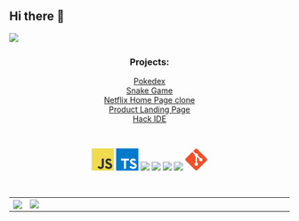 ## Hi there 👋

<img src="https://raw.githubusercontent.com/gabsschrodinger/gabsschrodinger/main/dev_json.svg">

<h3 align="center">Projects:</h3>
<p align="center">
    <a href="https://pokedex-gabsschrodinger.vercel.app/" target="_blank">Pokedex</a><br>
    <a href="https://snake-game-plum.vercel.app/" target="_blank">Snake Game</a><br>
    <a href="https://netflix-clone-steel-alpha.vercel.app/">Netflix Home Page clone</a><br>
    <a href="https://product-landing-page-pi.vercel.app/">Product Landing Page</a><br>
    <a href="https://hack-ide-kappa.vercel.app/">Hack IDE</a>
</p>

<br><p align="center">
    <code><img height="40" src="https://raw.githubusercontent.com/github/explore/80688e429a7d4ef2fca1e82350fe8e3517d3494d/topics/javascript/javascript.png"></code>
    <code><img height="40" src="https://raw.githubusercontent.com/github/explore/80688e429a7d4ef2fca1e82350fe8e3517d3494d/topics/typescript/typescript.png"></code>
    <code><img height="40" src="https://image.flaticon.com/icons/svg/226/226777.svg"></code>
    <code><img height="40" src="https://avatars0.githubusercontent.com/u/139426?s=200&v=4"></code>
    <code><img height="40" src="https://avatars0.githubusercontent.com/u/317776?s=200&v=4"></code>
    <code><img height="40" src="https://avatars1.githubusercontent.com/u/2918581?s=200&v=4"></code>
    <code><img height="40" src="https://raw.githubusercontent.com/devicons/devicon/2809b567852a4648062a2d3e7c1c531367458c0b/icons/git/git-plain.svg"></code>
</p>

<br>
<center>
  <table>
    <tr>
      <td><img width="400px" align="center" src="https://github-readme-stats.vercel.app/api/top-langs/?username=gabsschrodinger&hide=html&layout=compact&theme=tokyonight&langs_count=8"/></td>
      <td><img width="495px" align="left" src="https://github-readme-stats.vercel.app/api?username=gabsschrodinger&hide=html&layout=compact&show_icons=true&theme=tokyonight"/></td>
    </tr>
  </table>
</center>

